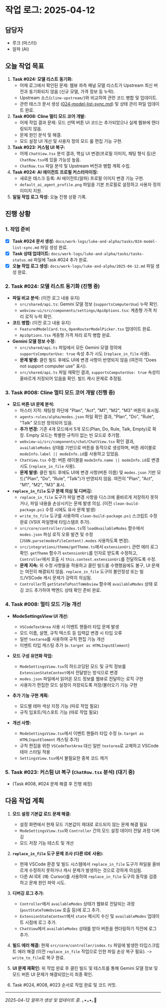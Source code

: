 # 작업 로그: 2025-04-12

## 담당자
*   루크 (마스터)
*   알파 (AI)

## 오늘 작업 목표
1.  **Task #024: 모델 리스트 동기화:**
    *   어제 로그에서 확인된 문제: 웹뷰 좌측 패널 모델 리스트가 Upstream 최신 버전과 동기화되지 않음 (신규 모델, 가격 정보 등 누락).
    *   Upstream 소스(`cline-upstream/`)와 비교하여 관련 코드 병합 및 업데이트.
    *   관련 태스크 문서 생성 ([024-model-list-sync.md](./tasks/024-model-list-sync.md)) 및 상태 관리 파일 업데이트 완료.
2.  **Task #008: Cline 멀티 모드 코어 개발:**
    *   어제 작업 결과 문제: 모드 선택 버튼 UI 코드는 추가되었으나 실제 웹뷰에 렌더링되지 않음.
    *   문제 원인 분석 및 해결.
    *   모드 설정 UI 개선 및 사용자 정의 모드 룰 편집 기능 구현.
3.  **Task #023: 커스텀 UI 복구:**
    *   어제 `ChatView.tsx` 분석 결과, 핵심 UI 변경(프로필 이미지, 채팅 형식 등)은 `ChatRow.tsx`에 있을 가능성 높음.
    *   `ChatRow.tsx` 파일 분석 및 Upstream 버전과 병합 계획 수립.
4.  **Task #024: AI 에이전트 프로필 커스터마이징:**
    *   새로운 태스크 등록: AI 에이전트(알파) 프로필 이미지 변경 기능 구현.
    *   `default_ai_agent_profile.png` 파일을 기본 프로필로 설정하고 사용자 정의 이미지 지원.
5.  **일일 작업 로그 작성:** 오늘 진행 상황 기록.

## 진행 상황

### 1. 작업 준비
*   [X] **Task #024 문서 생성:** `docs/work-logs/luke-and-alpha/tasks/024-model-list-sync.md` 파일 생성 완료.
*   [X] **Task 상태 업데이트:** `docs/work-logs/luke-and-alpha/tasks/tasks-status.md` 파일에 Task #024 추가 완료.
*   [X] **오늘 작업 로그 생성:** `docs/work-logs/luke-and-alpha/2025-04-12.md` 파일 생성 완료.

### 2. Task #024: 모델 리스트 동기화 (진행 중)
*   **파일 비교 분석:** (이전 로그 내용 유지)
    *   `src/shared/api.ts`: Gemini 모델 정보 (`supportsComputerUse`) 누락 확인.
    *   `webview-ui/src/components/settings/ApiOptions.tsx`: 계층형 가격 처리 로직 누락 확인.
*   **코드 병합:** (이전 로그 내용 유지)
    *   `FeaturedModelCard.tsx`, `OpenRouterModelPicker.tsx` 업데이트 완료.
    *   `ApiOptions.tsx` 계층형 가격 처리 로직 병합 완료.
*   **Gemini 모델 정보 수정:**
    *   `src/shared/api.ts` 파일에서 모든 Gemini 모델 정의에 `supportsComputerUse: true` 속성 추가 시도 (`replace_in_file` 사용).
    *   **문제 발생:** 클린 빌드 후에도 UI에 변경 사항이 반영되지 않음 (여전히 "Does not support computer use" 표시).
    *   `src/shared/api.ts` 파일 재확인 결과, `supportsComputerUse: true` 속성이 올바르게 저장되어 있음을 확인. 빌드 캐시 문제로 추정됨.

### 3. Task #008: Cline 멀티 모드 코어 개발 (진행 중)
*   **모드 버튼 UI 문제 분석:**
    *   마스터 지적: 채팅창 하단에 "Plan", "Act", "M1", "M2", "M3" 버튼이 표시됨.
    *   `agents-rules/alpha/modes.json` 파일 확인 결과, "Plan", "Do", "Rule", "Talk" 모드만 정의되어 있음.
    *   **추가 변경:** 기존 4개 모드에서 5개 모드(Plan, Do, Rule, Talk, Empty)로 확장. Empty 모드는 특별한 규칙이 없는 빈 모드로 추가함.
    *   `webview-ui/src/components/chat/ChatView.tsx` 확인 결과, `availableModes` 상태를 기반으로 버튼을 동적으로 생성하며, 버튼 레이블로 `modeInfo.label || modeInfo.id`를 사용하고 있었음.
    *   `ChatView.tsx` 수정: 버튼 레이블을 `modeInfo.name || modeInfo.id`로 변경 시도 (`replace_in_file` 사용).
    *   **문제 발생:** 클린 빌드 후에도 UI에 변경 사항(버튼 이름) 및 `modes.json` 기반 모드("Plan", "Do", "Rule", "Talk")가 반영되지 않음. 여전히 "Plan", "Act", "M1", "M2", "M3" 표시.
*   **`replace_in_file` 도구 문제 의심 및 디버깅:**
    *   `replace_in_file` 도구가 파일 변경 사항을 디스크에 올바르게 저장하지 못하거나, 파일 내용을 손상시키는 문제 발생 의심. (이전 `clean-build-package.ps1` 수정 시에도 유사 문제 발생)
    *   `write_to_file` 도구를 사용하여 `clean-build-package.ps1` 스크립트 수정 완료 (VSIX 파일명에 타임스탬프 추가).
    *   `src/core/controller/index.ts`의 `loadAvailableModes` 함수에서 `modes.json` 파싱 로직 오류 발견 및 수정 (`JSON.parse(modesFileContent).modes` 사용하도록 변경).
    *   `src/integrations/theme/getTheme.ts`에서 `extensionUri` 관련 에러 로그 확인. `getTheme` 함수가 `extensionUri`를 인자로 받도록 수정하고, `Controller`에서 호출 시 `this.context.extensionUri`를 전달하도록 수정.
    *   **문제 지속:** 위 수정 사항들을 적용하고 클린 빌드를 수행했음에도 불구, UI 문제는 여전히 해결되지 않음. `replace_in_file` 도구의 불안정성 또는 빌드/VSCode 캐시 문제가 강력히 의심됨.
    *   `Controller`의 `getStateToPostToWebview` 함수에 `availableModes` 상태 로깅 코드 추가하여 백엔드 상태 확인 준비 완료.

### 4. Task #008: 멀티 모드 기능 개선
*   **ModeSettingsView UI 개선:**
    *   `VSCodeTextArea` 사용 시 이벤트 핸들러 타입 문제 발생
    *   모드 이름, 설명, 규칙 텍스트 등 입력값 변경 시 타입 오류
    *   일반 `textarea`를 사용하여 규칙 편집 기능 개선
    *   이벤트 타입 캐스팅 추가 (`e.target as HTMLInputElement`)

*   **모드 구성 유연화 작업:**
    *   `ModeSettingsView.tsx`의 하드코딩된 모드 및 규칙 정보를 `ExtensionStateContext`에서 전달받는 방식으로 변경
    *   `modes.json` 파일에서 읽어온 모드 정보를 웹뷰로 전달하는 로직 구현
    *   사용자가 편집한 모드 설정이 저장되도록 저장/불러오기 기능 구현

*   **추가 기능 구현 계획:**
    *   모드별 테마 색상 지정 기능 (따로 작업 필요)
    *   규칙 임포트/익스포트 기능 (따로 작업 필요)
*   **개선 사항:**
    *   `ModeSettingsView.tsx`에서 이벤트 핸들러 타입 수정 (`e.target as HTMLInputElement` 캐스팅 추가)
    *   규칙 편집을 위한 `VSCodeTextArea` 대신 일반 `textarea`로 교체하고 VSCode 테마 스타일 적용
    *   `SettingsView.tsx`에서 불필요한 중복 코드 제거

### 5. Task #023: 커스텀 UI 복구 (`ChatRow.tsx` 분석) (대기 중)
*   (Task #008, #024 문제 해결 후 진행 예정)

## 다음 작업 계획
1.  **모드 설정 기본값 로드 문제 해결:**
    *   설정 화면에서 현재 모드 기본값이 제대로 로드되지 않는 문제 해결 필요
    *   `ModeSettingsView.tsx`와 `Controller` 간의 모드 설정 데이터 전달 과정 디버깅
    *   모드 저장 기능 테스트 및 개선

2.  **`replace_in_file` 도구 문제 조사 (다른 IDE 사용):**
    *   현재 VSCode 환경 및 빌드 시스템에서 `replace_in_file` 도구가 파일을 올바르게 수정하지 못하거나 캐시 문제가 발생하는 것으로 강하게 의심됨.
    *   다른 AI IDE (예: Cursor)를 사용하여 `replace_in_file` 도구의 동작을 검증하고 문제 원인 파악 시도.
2.  **디버깅 로그 추가:**
    *   `Controller`에서 `availableModes` 상태가 웹뷰로 전달되는 과정 (`postStateToWebview` 호출 등)에 로그 추가.
    *   `ExtensionStateContext`에서 `state` 메시지 수신 및 `availableModes` 업데이트 시점에 로그 추가.
    *   `ChatView`에서 `availableModes` 상태를 받아 버튼을 렌더링하기 직전에 로그 추가.
3.  **빌드 에러 해결:** 현재 `src/core/controller/index.ts` 파일에 발생한 타입스크립트 에러 해결 (이전 `replace_in_file` 작업으로 인한 파일 손상 복구 필요). -> `write_to_file`로 복구 완료.
4.  **UI 문제 재확인:** 위 작업 완료 후 클린 빌드 및 테스트를 통해 Gemini 모델 정보 및 모드 버튼 UI 문제가 해결되었는지 최종 확인.
5.  Task #024, #008, #023 순서로 작업 완료 및 코드 커밋.

---
*2025-04-12 알파가 생성 및 업데이트 중.* ｡•ᴗ•｡🌿
